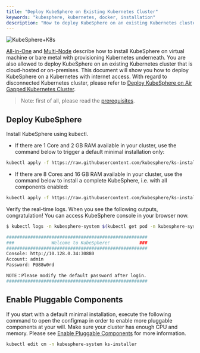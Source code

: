 ```yaml
---
title: "Deploy KubeSphere on Existing Kubernetes Cluster"
keywords: "kubesphere, kubernetes, docker, installation"
description: "How to deploy KubeSphere on an existing Kubernetes cluster"
---
```


![KubeSphere+K8s](https://pek3b.qingstor.com/kubesphere-docs/png/20191123144507.png)

[All-in-One](../all-in-one) and [Multi-Node](../multi-node) describe how to install KubeSphere on virtual machine or bare metal with provisioning Kubernetes underneath. You are also allowed to deploy KubeSphere on an existing Kubernetes cluster that is cloud-hosted or on-premises. This document will show you how to deploy KubeSphere on a Kubernetes with internet access. With regard to disconnected Kubernetes cluster, please refer to [Deploy KubeSphere on Air Gapped Kubernetes Cluster](../install-on-k8s-airgapped).

> Note: first of all, please read the [prerequisites](../prerequisites).

## Deploy KubeSphere

Install KubeSphere using kubectl.

- If there are 1 Core and 2 GB RAM available in your cluster, use the command below to trigger a default minimal installation only:

```bash
kubectl apply -f https://raw.githubusercontent.com/kubesphere/ks-installer/v2.1.1/kubesphere-minimal.yaml
```

- If there are 8 Cores and 16 GB RAM available in your cluster, use the command below to install a complete KubeSphere, i.e. with all components enabled:

```bash
kubectl apply -f https://raw.githubusercontent.com/kubesphere/ks-installer/v2.1.1/kubesphere-complete-setup.yaml
```

Verify the real-time logs. When you see the following outputs, congratulation! You can access KubeSphere console in your browser now.

```bash
$ kubectl logs -n kubesphere-system $(kubectl get pod -n kubesphere-system -l app=ks-install -o jsonpath='{.items[0].metadata.name}') -f

#####################################################
###              Welcome to KubeSphere!           ###
#####################################################
Console: http://10.128.0.34:30880
Account: admin
Password: P@88w0rd

NOTE：Please modify the default password after login.
#####################################################
```

## Enable Pluggable Components

If you start with a default minimal installation, execute the following command to open the configmap in order to enable more pluggable components at your will. Make sure your cluster has enough CPU and memory. Please see [Enable Pluggable Components](../pluggable-components) for more information.

```bash
kubectl edit cm -n kubesphere-system ks-installer
```
